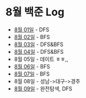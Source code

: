 # 8월 백준 Log

- [8월 01일](./0801/) - DFS
- [8월 02일](./0802/) - BFS
- [8월 03일](./0803/) - DFS&BFS
- [8월 04일](./0804/) - DFS&BFS
- 8월 05일 - 데이트 ㅎㅎ,,
- [8월 06일](./0806/) - BFS
- [8월 07일](./0807/) - BFS
- 8월 08일 - 성남->대구->경주
- [8월 09일](./0809/) - 완전탐색, DFS